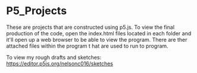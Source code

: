 # P5_Projects
These are projects that are constructed using p5.js. To view the final production of the code, open the index.html files located 
in each folder and it'll open up a web browser to be able to view the program. There are ther attached files within the program t
hat are used to run to program.

To view my rough drafts and sketches: https://editor.p5js.org/nelsonc016/sketches 
